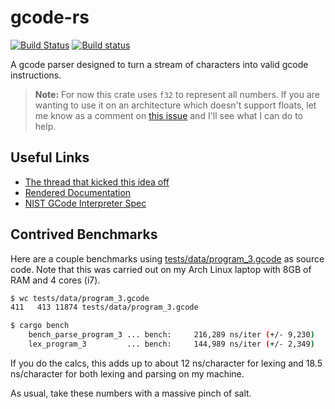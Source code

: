 # gcode-rs

[![Build Status](https://travis-ci.org/Michael-F-Bryan/gcode-rs.svg?branch=master)](https://travis-ci.org/Michael-F-Bryan/gcode-rs)
[![Build status](https://ci.appveyor.com/api/projects/status/1b9pank3tu0oaoy7?svg=true)](https://ci.appveyor.com/project/Michael-F-Bryan/gcode-rs)


A gcode parser designed to turn a stream of characters into valid gcode
instructions.

> **Note:** For now this crate uses `f32` to represent all numbers. If you
> are wanting to use it on an architecture which doesn't support floats, let
> me know as a comment on
> [this issue](https://github.com/Michael-F-Bryan/gcode-rs/issues/7) and I'll
> see what I can do to help.


## Useful Links

- [The thread that kicked this idea off][thread]
- [Rendered Documentation][docs]
- [NIST GCode Interpreter Spec][nist]


## Contrived Benchmarks

Here are a couple benchmarks using [tests/data/program_3.gcode][p3] as source
code. Note that this was carried out on my Arch Linux laptop with 8GB of RAM
and 4 cores (i7).

```bash
$ wc tests/data/program_3.gcode
411   413 11874 tests/data/program_3.gcode

$ cargo bench
    bench_parse_program_3 ... bench:     216,289 ns/iter (+/- 9,230)
    lex_program_3         ... bench:     144,989 ns/iter (+/- 2,349)
```

If you do the calcs, this adds up to about 12 ns/character for lexing and 18.5
ns/character for both lexing and parsing on my machine.

As usual, take these numbers with a massive pinch of salt.


[thread]:https://users.rust-lang.org/t/g-code-interpreter/10930
[docs]: https://michael-f-bryan.github.io/gcode-rs/
[p3]: https://github.com/Michael-F-Bryan/gcode-rs/blob/master/tests/data/program_3.gcode
[nist]: http://ws680.nist.gov/publication/get_pdf.cfm?pub_id=823374
